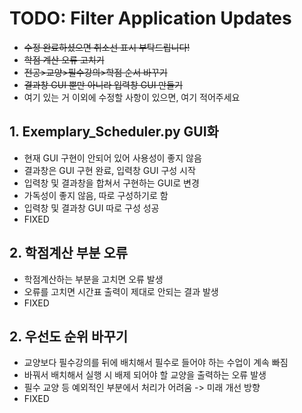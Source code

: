 # TODO: Filter Application Updates
* ~~수정 완료하셨으면 취소선 표시 부탁드립니다!~~
* ~~학점 계산 오류 고치기~~
* ~~전공>교양>필수강의>학점 순서 바꾸기~~
* ~~결과창 GUI 뿐만 아니라 입력창 GUI 만들기~~
* 여기 있는 거 이외에 수정할 사항이 있으면, 여기 적어주세요

## 1. Exemplary_Scheduler.py GUI화
- 현재 GUI 구현이 안되어 있어 사용성이 좋지 않음
- 결과창은 GUI 구현 완료, 입력창 GUI 구성 시작
- 입력창 및 결과창을 합쳐서 구현하는 GUI로 변경
- 가독성이 좋지 않음, 따로 구성하기로 함
- 입력창 및 결과창 GUI 따로 구성 성공
- FIXED

## 2. 학점계산 부분 오류
- 학점계산하는 부분을 고치면 오류 발생
- 오류를 고치면 시간표 출력이 제대로 안되는 결과 발생
- FIXED
  
## 2. 우선도 순위 바꾸기
- 교양보다 필수강의를 뒤에 배치해서 필수로 들어야 하는 수업이 계속 빠짐
- 바꿔서 배치해서 실행 시 배제 되어야 할 교양을 출력하는 오류 발생
- 필수 교양 등 예외적인 부분에서 처리가 어려움 -> 미래 개선 방향
- FIXED
